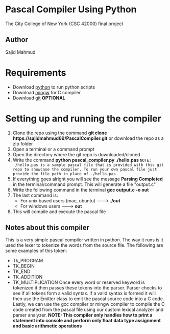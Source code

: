 # Pascal Compiler Using Python
The City College of New York (CSC 42000) final project

## Author
Sajid Mahmud

# Requirements
- Download [python](https://www.python.org/downloads/) to run python scripts
- Download [mingw](https://www.mingw-w64.org/) for C compiler
- Download [git](https://git-scm.com/downloads) **OPTIONAL**

# Setting up and running the compiler
1. Clone the repo using the command **git clone https://sajidmahmud69/PascalCompiler.git** or download the repo as a zip folder
2. Open a terminal or a command prompt
3. Open the directory where the git repo is downloaded/cloned
4. Write the command **python pascal_compiler.py ./hello.pas** `NOTE: ./hello.pas is a sample pascal file that is provided with this git repo to showcase the compiler. To run your own pascal file just provide the file path in place of ./hello.pas`
5. If everything goes alright you will see the message **Parsing Completed** in the terminal/command prompt. This will generate a file "output.c"
6. Write the following command in the terminal **gcc output.c -o out**
7. The last command is:
    - For unix based users (mac, ubuntu) ---> **./out**
    - For windows users  ---> **out**
8. This will compile and execute the pascal file

## Notes about this compiler
This is a very simple pascal compiler written in python. The way it runs is it used the lexer to tokenize the words from the source file. The following are some examples of this token:
- Tk_PROGRAM
- TK_BEGIN
- TK_END
- TK_ADDITION
- TK_MULTIPLICATION
Once every word or reserved keyword is tokenized it then passes these tokens into the parser. Parser checks to see if all tokens form a valid syntax. If a valid syntax is formed it will then use the Emitter class to emit the pascal source code into a C code. Lastly, we can use the gcc compiler or mingw compiler to compile the C code created from the pascal file using our custom lexical analyzer and parser analyzer.
**NOTE: This compiler only handles how to print a statement into console and perform only float data type assignment and basic arithmetic operations**